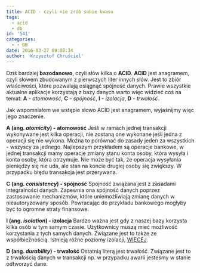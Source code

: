 ```yaml
---
title: ACID - czyli nie zrób sobie kwasu
tags:
  - acid
  - db
id: '541'
categories:
  - - DB
date: 2016-03-27 09:08:34
author: 'Krzysztof Chruściel'
---
```


Dziś bardziej **bazodanowo**, czyli słów kilka o **ACID**. **ACID** jest anagramem, czyli słowem zbudowanym z pierwszych liter innych słów. Jest to zbiór właściwości, które pozwalają osiągnąć spójność danych. Prawie wszystkie aktualne aplikacje korzystają z bazy danych warto więc widzieć coś na temat: **A** - _atomowość_, **C** - _spójność_, **I** - _izolacja_, **D** - _trwałość_.
<!-- more -->
Jak wspomniałem we wstępie słowo ACID jest anagramem, wyjaśnijmy więc jego znaczenie.

**A (ang. _atomicity_) - atomowość** Jeśli w ramach jednej transakcji wykonywane jest kilka operacji, nie zostaną one wykonane jeśli jedna z operacji się nie wykona. Można to porównać do zasady jeden za wszystkich - wszyscy za jednego. Najlepszym przykładem są operacje bankowe, w jednej transakcji mamy operacje zmiany stanu konta osoby, która wysyła i konta osoby, która otrzymuje. Nie może być tak, że operacja wysyłania pieniędzy się nie uda, ale stan na koncie drugiej osoby się zwiększy. W przypadku błędu transakcja jest przerywana.

**C (ang. _consistency_) - spójność** Spójność związana jest z zasadami integralności danych. Zapewnia ona spójność danych poprzez zastosowanie mechanizmów, które uniemożliwiają zmianę danych w nieautoryzowany sposób. Powracając do przykładu bankowego mogłyby być to ogromne straty finansowe.

**I (ang. _isolation_) - izolacja** Bardzo ważna jest gdy z naszej bazy korzysta kilka osób w tym samym czasie. Użytkownicy muszą mieć możliwość korzystania z tych samych danych. Związane jest to także ze współbieżnością. Istnieją różne poziomy izolacji, [WIĘCEJ](http://edu.pjwstk.edu.pl/wyklady/sbd/scb/w12.htm).

**D (ang. _durability_) - trwałość** Ostatnią literą jest trwałość. Związane jest to z trwałością danych w transakcji np. w przypadku awarii jesteśmy w stanie odtworzyć dane.